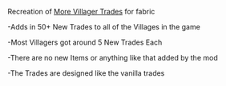 Recreation of [More Villager Trades](https://www.curseforge.com/minecraft/mc-mods/more-villager-trades) for fabric

-Adds in 50+ New Trades to all of the Villages in the game

-Most Villagers got around 5 New Trades Each

-There are no new Items or anything like that added by the mod

-The Trades are designed like the vanilla trades
